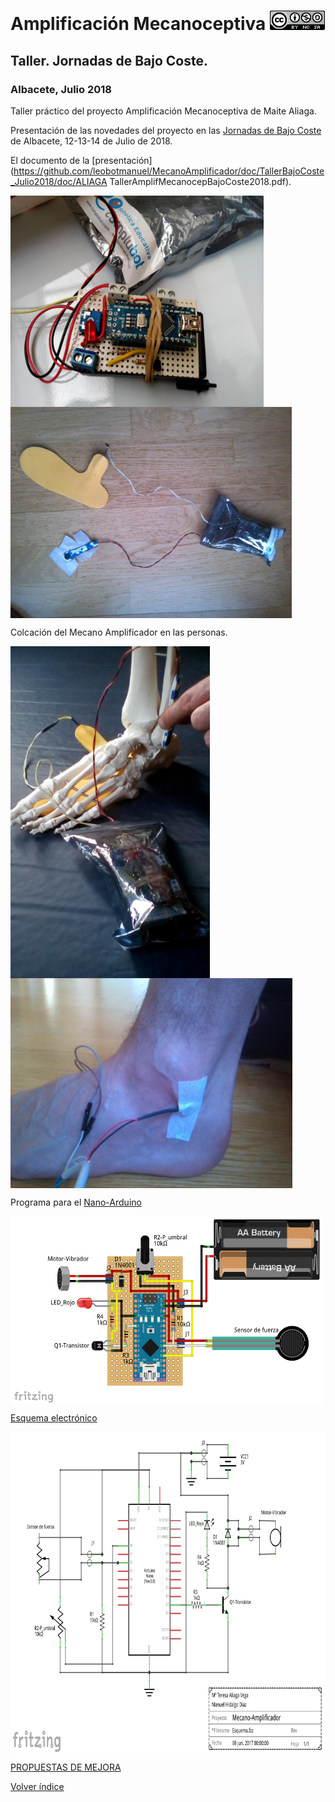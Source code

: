 # Amplificación Mecanoceptiva  <a href="" target="_blank"><img width="88" height="31" border="0" align="rigth" src="doc/88x31.png "/></a>

## Taller. Jornadas de Bajo Coste.
### Albacete, Julio 2018
Taller práctico del proyecto Amplificación Mecanoceptiva de Maite Aliaga.

Presentación de las novedades del proyecto en las [Jornadas de Bajo Coste](http://www.crmfalbacete.org/recursosbajocoste/default.asp) de Albacete, 12-13-14 de Julio de 2018.

El documento de la [presentación](https://github.com/leobotmanuel/MecanoAmplificador/doc/TallerBajoCoste_Julio2018/doc/ALIAGA TallerAmplifMecanocepBajoCoste2018.pdf).

<a href="" target="_blank"><img width="405" height="338" border="0" align="center" src="img/foto02.jpg "/></a>
<a href="" target="_blank"><img width="450" height="338" border="0" align="center" src="img/sistemaCompleto.jpg "/></a>

Colcación del Mecano Amplificador en las personas.

<a href="" target="_blank"><img width="319" height="531" border="0" align="center" src="img/esqueleto.jpg "/></a>
<a href="" target="_blank"><img width="451" height="336" border="0" align="center" src="img/pie.jpg "/></a>

Programa para el [Nano-Arduino](https://github.com/leobotmanuel/MecanoAmplificador/blob/master/software/mecanoAmplificador.ino)

<a href="" target="_blank"><img width="500" height="300" border="0" align="center" src="img/Esquema01.png  "/></a>

[Esquema electrónico](https://github.com/leobotmanuel/MecanoAmplificador/blob/master/doc/Esquema02.fzz)

<a href="" target="_blank"><img width="811" height="514" border="0" align="center" src="img/Esquema02.png  "/></a>

[PROPUESTAS DE MEJORA](https://github.com/leobotmanuel/MecanoAmplificador/blob/master/doc/propuesta/README.md)

[Volver índice](https://github.com/leobotmanuel/AmplificacionMecanoceptiva)
